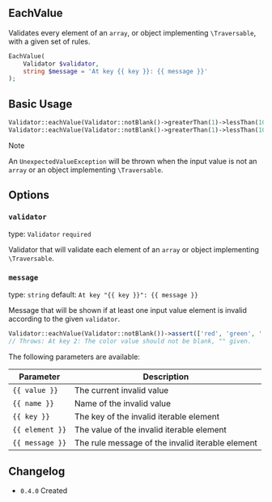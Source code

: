 ## EachValue

Validates every element of an `array`, or object implementing `\Traversable`, with a given set of rules.

```php
EachValue(
    Validator $validator,
    string $message = 'At key {{ key }}: {{ message }}'
);
```

## Basic Usage

```php
Validator::eachValue(Validator::notBlank()->greaterThan(1)->lessThan(10))->validate([4, 5, 6]); // true
Validator::eachValue(Validator::notBlank()->greaterThan(1)->lessThan(10))->validate([4, 5, 20]); // false
```

> [!NOTE]
> An `UnexpectedValueException` will be thrown when the input value is not an `array` or an object implementing `\Traversable`.

## Options

### `validator`

type: `Validator` `required`

Validator that will validate each element of an `array` or object implementing `\Traversable`. 

### `message`

type: `string` default: `At key "{{ key }}": {{ message }}`

Message that will be shown if at least one input value element is invalid according to the given `validator`.

```php
Validator::eachValue(Validator::notBlank())->assert(['red', 'green', ''], 'color'); 
// Throws: At key 2: The color value should not be blank, "" given.
```

The following parameters are available:

| Parameter       | Description                                      |
|-----------------|--------------------------------------------------|
| `{{ value }}`   | The current invalid value                        |
| `{{ name }}`    | Name of the invalid value                        |
| `{{ key }}`     | The key of the invalid iterable element          |
| `{{ element }}` | The value of the invalid iterable element        |
| `{{ message }}` | The rule message of the invalid iterable element |

## Changelog

- `0.4.0` Created